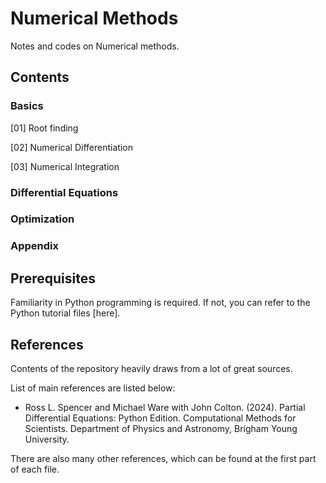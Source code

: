 # Numerical Methods

Notes and codes on Numerical methods.


## Contents


### Basics

[01] Root finding

[02] Numerical Differentiation

[03] Numerical Integration

### Differential Equations

### Optimization

### Appendix


## Prerequisites

Familiarity in Python programming is required. If not, you can refer to the Python tutorial files [here].


## References

Contents of the repository heavily draws from a lot of great sources.

List of main references are listed below:

- Ross L. Spencer and Michael Ware with John Colton. (2024). Partial Differential Equations: Python Edition. Computational Methods for Scientists. Department of Physics and Astronomy, Brigham Young University. 

There are also many other references, which can be found at the first part of each file.

